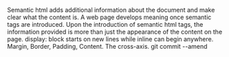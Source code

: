 Semantic html adds additional information about the document and make clear what the content is. A web page develops meaning once semantic tags are introduced. Upon the introduction of semantic html tags, the information provided is more than just the appearance of the content on the page. 
display: block starts on new lines while inline can begin anywhere. 
Margin, Border, Padding, Content.
The cross-axis.
git commit --amend 
